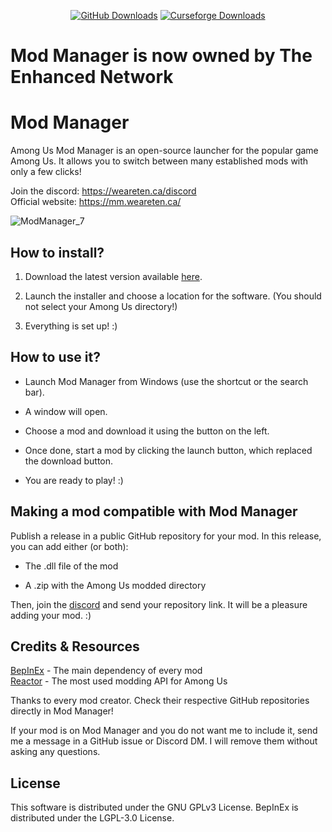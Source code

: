 <p align="center">
	<a href="https://github.com/MatuxGG/ModManager/releases"><img alt="GitHub Downloads" src="https://img.shields.io/github/downloads/MatuxGG/ModManager/total?label=Github%20downloads"></a>
	<a href="https://www.curseforge.com/among-us/all-mods/mod-manager"><img alt="Curseforge Downloads" src="https://cf.way2muchnoise.eu/full_494578_downloads.svg"></a>
</p>

# Mod Manager is now owned by The Enhanced Network

# Mod Manager
Among Us Mod Manager is an open-source launcher for the popular game Among Us. It allows you to switch between many established mods with only a few clicks!

Join the discord: https://weareten.ca/discord \
Official website: https://mm.weareten.ca/

![ModManager_7](https://amodsus.com/attachments/modmanager7-png.27601/)

## How to install?

1. Download the latest version available [here](https://mm.weareten.ca/latest).

3. Launch the installer and choose a location for the software. (You should not select your Among Us directory!)

4. Everything is set up! :)

## How to use it?

- Launch Mod Manager from Windows (use the shortcut or the search bar).

- A window will open.

- Choose a mod and download it using the button on the left.

- Once done, start a mod by clicking the launch button, which replaced the download button.

- You are ready to play! :)

## Making a mod compatible with Mod Manager

Publish a release in a public GitHub repository for your mod. In this release, you can add either (or both):

- The .dll file of the mod

- A .zip with the Among Us modded directory

Then, join the [discord](https://goodloss.fr/discord) and send your repository link. It will be a pleasure adding your mod. :)

## Credits & Resources

[BepInEx](https://github.com/NuclearPowered/BepInEx) - The main dependency of every mod\
[Reactor](https://github.com/NuclearPowered/Reactor) - The most used modding API for Among Us

Thanks to every mod creator. Check their respective GitHub repositories directly in Mod Manager!

If your mod is on Mod Manager and you do not want me to include it, send me a message in a GitHub issue or Discord DM. I will remove them without asking any questions.

## License

This software is distributed under the GNU GPLv3 License. BepInEx is distributed under the LGPL-3.0 License.
